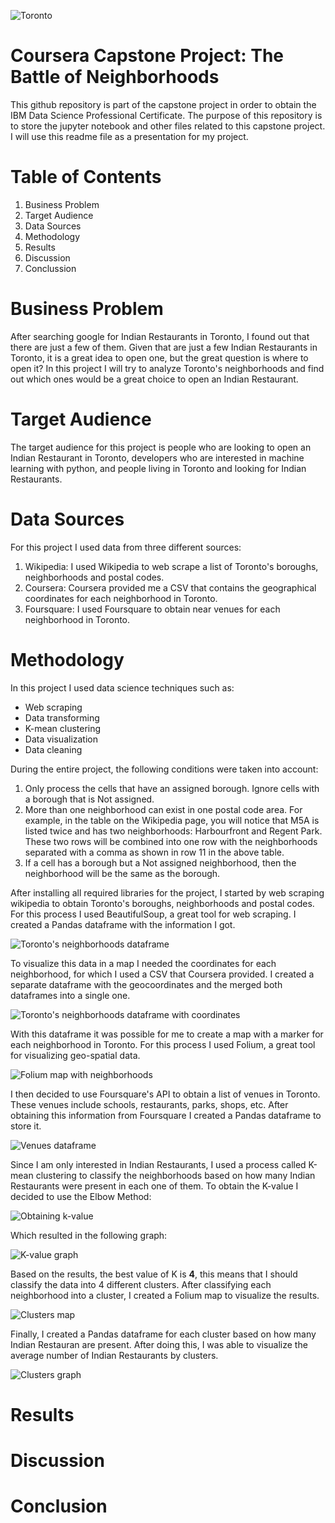 ![Toronto](img/toronto2.jpg "Toronto")
# Coursera Capstone Project: The Battle of Neighborhoods
This github repository is part of the capstone project in order to obtain the IBM Data Science Professional Certificate. 
The purpose of this repository is to store the jupyter notebook and other files related to this capstone project. I will use this readme file
as a presentation for my project.

# Table of Contents
1. Business Problem
2. Target Audience
3. Data Sources
4. Methodology
5. Results
6. Discussion
7. Conclussion

# Business Problem
After searching google for Indian Restaurants in Toronto, I found out that there are just a few of them. Given that are just a few Indian Restaurants
in Toronto, it is a great idea to open one, but the great question is where to open it? In this project I will try to analyze Toronto's neighborhoods
and find out which ones would be a great choice to open an Indian Restaurant.

# Target Audience
The target audience for this project is people who are looking to open an Indian Restaurant in Toronto, developers who are interested in machine learning with python,
and people living in Toronto and looking for Indian Restaurants.

# Data Sources
For this project I used data from three different sources:
1. Wikipedia: I used Wikipedia to web scrape a list of Toronto's boroughs, neighborhoods and postal codes.
2. Coursera: Coursera provided me a CSV that contains the geographical coordinates for each neighborhood in Toronto.
3. Foursquare: I used Foursquare to obtain near venues for each neighborhood in Toronto.

# Methodology
In this project I used data science techniques such as:
- Web scraping
- Data transforming
- K-mean clustering
- Data visualization
- Data cleaning

During the entire project, the following conditions were taken into account:
1. Only process the cells that have an assigned borough. Ignore cells with a borough that is Not assigned.
2. More than one neighborhood can exist in one postal code area. For example, in the table on the Wikipedia page, you will notice that M5A is listed twice and has two neighborhoods: Harbourfront and Regent Park. These two rows will be combined into one row with the neighborhoods separated with a comma as shown in row 11 in the above table.
3. If a cell has a borough but a Not assigned neighborhood, then the neighborhood will be the same as the borough.

After installing all required libraries for the project, I started by web scraping wikipedia to obtain Toronto's boroughs, neighborhoods and postal codes. For this
process I used BeautifulSoup, a great tool for web scraping. I created a Pandas dataframe with the information I got.

![Toronto's neighborhoods dataframe](img/img1.PNG "Toronto's neighborhoods dataframe")

To visualize this data in a map I needed the coordinates for each neighborhood, for which I used a CSV that Coursera provided. I created a separate dataframe with the
geocoordinates and the merged both dataframes into a single one.

![Toronto's neighborhoods dataframe with coordinates](img/img2.PNG "Toronto's neighborhoods dataframe with coordinates")

With this dataframe it was possible for me to create a map with a marker for each neighborhood in Toronto. For this process I used Folium, a great tool for visualizing 
geo-spatial data.

![Folium map with neighborhoods](img/img3.PNG "Folium map with neighborhoods")

I then decided to use Foursquare's API to obtain a list of venues in Toronto. These venues include schools, restaurants, parks, shops, etc. After obtaining this information
from Foursquare I created a Pandas dataframe to store it.

![Venues dataframe](img/img4.PNG "Venues dataframe")

Since I am only interested in Indian Restaurants, I used a process called K-mean clustering to classify the neighborhoods based on how many Indian Restaurants were present in 
each one of them. To obtain the K-value I decided to use the Elbow Method:

![Obtaining k-value](img/img5.PNG "Obtaining k-value")

Which resulted in the following graph:

![K-value graph](img/img6.PNG "K-value graph")

Based on the results, the best value of K is **4**, this means that I should classify the data into 4 different clusters. After classifying each neighborhood into a cluster, I created a Folium map to visualize the results.

![Clusters map](img/img7.PNG "Clusters map")

Finally, I created a Pandas dataframe for each cluster based on how many Indian Restauran are present. After doing this, I was able to visualize the average number of Indian Restaurants by clusters.

![Clusters graph](img/img8.PNG "Clusters graph")

# Results

# Discussion

# Conclusion
